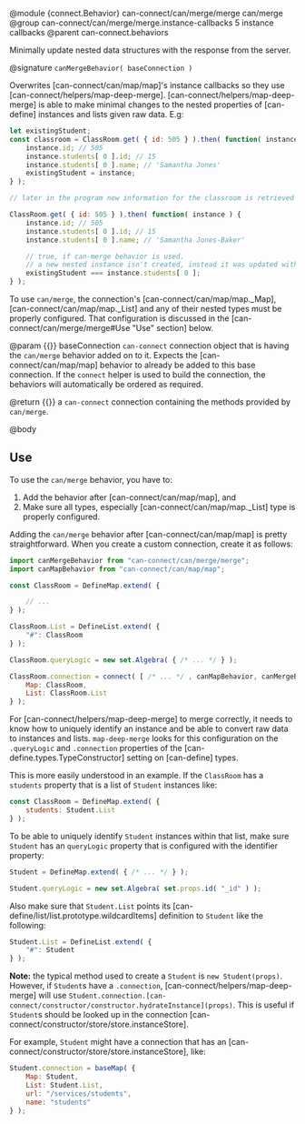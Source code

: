 @module {connect.Behavior} can-connect/can/merge/merge can/merge
@group can-connect/can/merge/merge.instance-callbacks 5 instance callbacks
@parent can-connect.behaviors

Minimally update nested data structures with the response from the server.

@signature `canMergeBehavior( baseConnection )`

Overwrites [can-connect/can/map/map]'s instance callbacks so they use [can-connect/helpers/map-deep-merge].
[can-connect/helpers/map-deep-merge] is able to make minimal changes to the nested properties of [can-define] instances
and lists given raw data.
E.g:

```js
let existingStudent;
const classroom = ClassRoom.get( { id: 505 } ).then( function( instance ) {
	instance.id; // 505
	instance.students[ 0 ].id; // 15
	instance.students[ 0 ].name; // 'Samantha Jones'
	existingStudent = instance;
} );

// later in the program new information for the classroom is retrieved

ClassRoom.get( { id: 505 } ).then( function( instance ) {
	instance.id; // 505
	instance.students[ 0 ].id; // 15
	instance.students[ 0 ].name; // 'Samantha Jones-Baker'

	// true, if can-merge behavior is used.
	// a new nested instance isn't created, instead it was updated with the changed fields
	existingStudent === instance.students[ 0 ];
} );

```

To use `can/merge`, the connection's [can-connect/can/map/map._Map], [can-connect/can/map/map._List] and any of their
nested types must be properly configured.  That configuration is discussed in the
[can-connect/can/merge/merge#Use "Use" section] below.

@param {{}} baseConnection `can-connect` connection object that is having the `can/merge` behavior added on to it. Expects
the [can-connect/can/map/map] behavior to already be added to this base connection. If the `connect` helper
is used to build the connection, the behaviors will automatically be ordered as required.

@return {{}} a `can-connect` connection containing the methods provided by `can/merge`.

@body

## Use

To use the `can/merge` behavior, you have to:

1. Add the behavior after [can-connect/can/map/map], and
2. Make sure all types, especially [can-connect/can/map/map._List] type is properly configured.

Adding the `can/merge` behavior after [can-connect/can/map/map] is pretty straightforward.
When you create a custom connection, create it as follows:

```js
import canMergeBehavior from "can-connect/can/merge/merge";
import canMapBehavior from "can-connect/can/map/map";

const ClassRoom = DefineMap.extend( {

	// ...
} );

ClassRoom.List = DefineList.extend( {
	"#": ClassRoom
} );

ClassRoom.queryLogic = new set.Algebra( { /* ... */ } );

ClassRoom.connection = connect( [ /* ... */ , canMapBehavior, canMergeBehavior /* ... */ ], {
	Map: ClassRoom,
	List: ClassRoom.List
} );
```

For [can-connect/helpers/map-deep-merge] to merge correctly, it needs to know how to uniquely identify an instance and
be able to convert raw data to instances and lists.
`map-deep-merge` looks for this configuration on the `.queryLogic` and `.connection` properties of the
[can-define.types.TypeConstructor] setting on [can-define] types.

This is more easily understood in an example.
If the `ClassRoom` has a `students` property that is a list of `Student` instances like:

```js
const ClassRoom = DefineMap.extend( {
	students: Student.List
} );
```

To be able to uniquely identify `Student` instances within that list, make sure `Student` has an `queryLogic` property
that is configured with the identifier property:

```js
Student = DefineMap.extend( { /* ... */ } );

Student.queryLogic = new set.Algebra( set.props.id( "_id" ) );
```

Also make sure that `Student.List` points its [can-define/list/list.prototype.wildcardItems] definition to `Student`
like the following:

```js
Student.List = DefineList.extend( {
	"#": Student
} );
```

**Note:** the typical method used to create a `Student` is `new Student(props)`.
However, if `Student`s have a `.connection`, [can-connect/helpers/map-deep-merge] will use
`Student.connection.[can-connect/constructor/constructor.hydrateInstance](props)`.
This is useful if `Student`s should be looked up in the connection [can-connect/constructor/store/store.instanceStore].

For example, `Student` might have a connection that has an [can-connect/constructor/store/store.instanceStore], like:

```js
Student.connection = baseMap( {
	Map: Student,
	List: Student.List,
	url: "/services/students",
	name: "students"
} );
```
